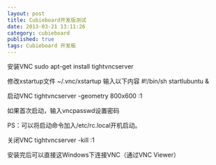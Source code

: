 ```yaml
---
layout: post
title: Cubieboard开发版测试
date: 2013-03-21 13:11:26
category: cubieboard
published: true
tags: Cubieboard 开发板
---
```


安装VNC
	sudo apt-get install tightvncserver

修改xstartup文件
	~/.vnc/xstartup
	输入以下内容
		#!/bin/sh
		startlubuntu &

启动VNC
	tightvncserver -geometry 800x600 :1 
	
如果首次启动，输入vncpasswd设置密码

PS：可以将启动命令加入/etc/rc.local开机启动。


关闭VNC
	tightvncserver -kill :1


安装完后可以直接这Windows下连接VNC（通过VNC Viewer）
	